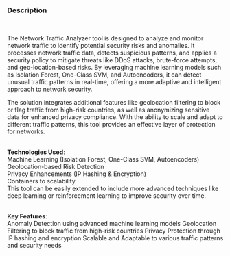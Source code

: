 <h3>Description</h3><br>

The Network Traffic Analyzer tool is designed to analyze and monitor network traffic to identify potential security risks and anomalies. It processes network traffic data, detects suspicious patterns, and applies a security policy to mitigate threats like DDoS attacks, brute-force attempts, and geo-location-based risks. By leveraging machine learning models such as Isolation Forest, One-Class SVM, and Autoencoders, it can detect unusual traffic patterns in real-time, offering a more adaptive and intelligent approach to network security.<br>

The solution integrates additional features like geolocation filtering to block or flag traffic from high-risk countries, as well as anonymizing sensitive data for enhanced privacy compliance. With the ability to scale and adapt to different traffic patterns, this tool provides an effective layer of protection for networks.<br><br>

**Technologies Used**:<br>
Machine Learning (Isolation Forest, One-Class SVM, Autoencoders)<br>
Geolocation-based Risk Detection<br>
Privacy Enhancements (IP Hashing & Encryption)<br>
Containers to scalability<br>
This tool can be easily extended to include more advanced techniques like deep learning or reinforcement learning to improve security over time.<br><br>

**Key Features**:<br>
Anomaly Detection using advanced machine learning models
Geolocation Filtering to block traffic from high-risk countries
Privacy Protection through IP hashing and encryption
Scalable and Adaptable to various traffic patterns and security needs

